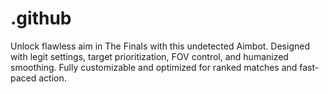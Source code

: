 # .github
Unlock flawless aim in The Finals with this undetected Aimbot. Designed with legit settings, target prioritization, FOV control, and humanized smoothing. Fully customizable and optimized for ranked matches and fast-paced action.
